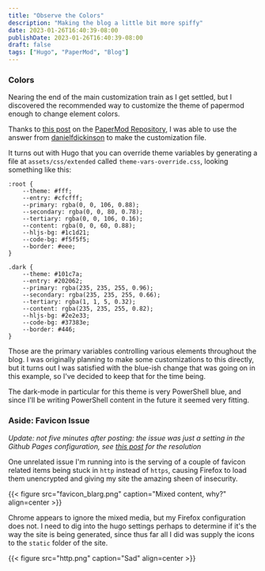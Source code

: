```yaml
---
title: "Observe the Colors"
description: "Making the blog a little bit more spiffy"
date: 2023-01-26T16:40:39-08:00
publishDate: 2023-01-26T16:40:39-08:00
draft: false
tags: ["Hugo", "PaperMod", "Blog"]
---
```


### Colors

Nearing the end of the main customization train as I get settled, but I discovered the recommended way to customize the theme of papermod enough to change element colors.

Thanks to [this post](https://github.com/adityatelange/hugo-PaperMod/discussions/645) on the [PaperMod Repository](https://github.com/adityatelange/hugo-PaperMod), I was able to use the answer from [danielfdickinson](https://github.com/danielfdickinson) to make the customization file. 

It turns out with Hugo that you can override theme variables by generating a file at `assets/css/extended` called `theme-vars-override.css`, looking something like this:
```
:root {
    --theme: #fff;
    --entry: #cfcfff;
    --primary: rgba(0, 0, 106, 0.88);
    --secondary: rgba(0, 0, 80, 0.78);
    --tertiary: rgba(0, 0, 106, 0.16);
    --content: rgba(0, 0, 60, 0.88);
    --hljs-bg: #1c1d21;
    --code-bg: #f5f5f5;
    --border: #eee;
}

.dark {
    --theme: #101c7a;
    --entry: #202062;
    --primary: rgba(235, 235, 255, 0.96);
    --secondary: rgba(235, 235, 255, 0.66);
    --tertiary: rgba(1, 1, 5, 0.32);
    --content: rgba(235, 235, 255, 0.82);
    --hljs-bg: #2e2e33;
    --code-bg: #37383e;
    --border: #446;
}
```
Those are the primary variables controlling various elements throughout the blog. I was originally planning to make some customizations to this directly, but it turns out I was satisfied with the blue-ish change that was going on in this example, so I've decided to keep that for the time being.

The dark-mode in particular for this theme is very PowerShell blue, and since I'll be writing PowerShell content in the future it seemed very fitting.

### Aside: Favicon Issue

*Update: not five minutes after posting: the issue was just a setting in the Github Pages configuration, see [this post](https://gilbertdev.net/posts/2023/01/locked-down) for the resolution*

One unrelated issue I'm running into is the serving of a couple of favicon related items being stuck in `http` instead of `https`, causing Firefox to load them unencrypted and giving my site the amazing sheen of insecurity. 

{{< figure src="favicon_blarg.png" caption="Mixed content, why?" align=center >}}

Chrome appears to ignore the mixed media, but my Firefox configuration does not. I need to dig into the hugo settings perhaps to determine if it's the way the site is being generated, since thus far all I did was supply the icons to the `static` folder of the site.

{{< figure src="http.png" caption="Sad" align=center >}}